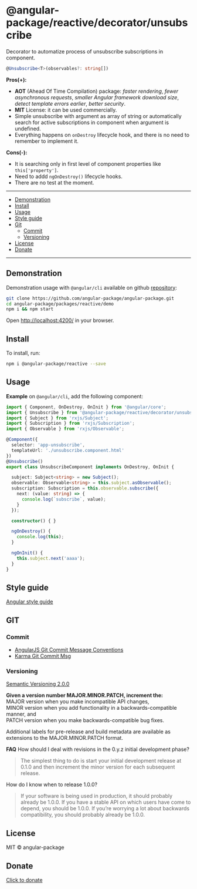 # @angular-package/reactive/decorator/unsubscribe

Decorator to automatize process of unsubscribe subscriptions in component.

```typescript
@Unsubscribe<T>(observables?: string[])
```

**Pros(+):**
* **AOT** (Ahead Of Time Compilation) package: *faster rendering*, *fewer asynchronous requests*, *smaller Angular framework download size*, *detect template errors earlier*, *better security*.
* **MIT** License: it can be used commercially.
* Simple unsubscribe with argument as array of string or automatically search for active subscriptions in component when argument is undefined.
* Everything happens on `onDestroy` lifecycle hook, and there is no need to remember to implement it.

**Cons(-):**
* It is searching only in first level of component properties like `this['property']`.
* Need to addd `ngOnDestroy()` lifecycle hooks.
* There are no test at the moment.

---- 

* [Demonstration](#demonstration)
* [Install](#install)
* [Usage](#usage)
* [Style guide](#style-guide)
* [Git](#git)
  * [Commit](#commit)
  * [Versioning](#versioning)
* [License](#license)
* [Donate](#donate)

----

## Demonstration

Demonstration usage with `@angular/cli` available on github [repository](https://github.com/angular-package/angular-package/tree/master/packages/reactive/demo):

```bash
git clone https://github.com/angular-package/angular-package.git
cd angular-package/packages/reactive/demo
npm i && npm start
```

Open [http://localhost:4200/](http://localhost:4200/) in your browser.


## Install

To install, run:

```bash
npm i @angular-package/reactive --save
```

## Usage

**Example** on `@angular/cli`, add the following component:

```typescript
import { Component, OnDestroy, OnInit } from '@angular/core';
import { Unsubscribe } from '@angular-package/reactive/decorator/unsubscribe';
import { Subject } from 'rxjs/Subject';
import { Subscription } from 'rxjs/Subscription';
import { Observable } from 'rxjs/Observable';

@Component({
  selector: 'app-unsubscribe',
  templateUrl: './unsubscribe.component.html'
})
@Unsubscribe()
export class UnsubscribeComponent implements OnDestroy, OnInit {

  subject: Subject<string> = new Subject();
  observable: Observable<string> = this.subject.asObservable();
  subscription: Subscription = this.observable.subscribe({
    next: (value: string) => {
      console.log(`subscribe`, value);
    }
  });

  constructor() { }

  ngOnDestroy() {
    console.log(this);
  }

  ngOnInit() {
    this.subject.next('aaaa');
  }
}
```

## Style guide

[Angular style guide](https://angular.io/docs/ts/latest/guide/style-guide.html) 

## GIT

### Commit

- [AngularJS Git Commit Message Conventions](https://gist.github.com/stephenparish/9941e89d80e2bc58a153)   
- [Karma Git Commit Msg](http://karma-runner.github.io/0.10/dev/git-commit-msg.html)

### Versioning

[Semantic Versioning 2.0.0](http://semver.org/)

**Given a version number MAJOR.MINOR.PATCH, increment the:**  
MAJOR version when you make incompatible API changes,  
MINOR version when you add functionality in a backwards-compatible manner, and  
PATCH version when you make backwards-compatible bug fixes.

Additional labels for pre-release and build metadata are available as extensions to the MAJOR.MINOR.PATCH format.   

**FAQ**
How should I deal with revisions in the 0.y.z initial development phase?
>The simplest thing to do is start your initial development release at 0.1.0 and then increment the minor version for each subsequent release.

How do I know when to release 1.0.0?

>If your software is being used in production, it should probably already be 1.0.0. If you have a stable API on which users have come to depend, you should be 1.0.0. If you’re worrying a lot about backwards compatibility, you should probably already be 1.0.0.

## License

MIT © angular-package

## Donate

[Click to donate](https://donorbox.org/help-creating-open-source-software)
